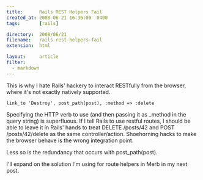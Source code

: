```yaml
---
title:      Rails REST Helpers Fail
created_at: 2008-06-21 16:36:00 -0400
tags:       [rails]

directory:  2008/06/21
filename:   rails-rest-helpers-fail
extension:  html

layout:     article
filter:
  - markdown
---
```

This is why I hate Rails' hackery to interact RESTfully from the browser, where it's not exactly natively supported.

    link_to 'Destroy', post_path(post), :method => :delete

Specifying the HTTP verb to use (and then passing it as _method in the query string) is superfluous.  If I tell Rails to use restful routes, I should be able to leave it in Rails' hands to treat DELETE /posts/42 and POST /posts/42/delete as the same controller/action.  Shoehorning hacks to make the browser behave is the wrong integration point.

Less so is the redundancy that occurs with post_path(post).

I'll expand on the solution I'm using for route helpers in Merb in my next post.


